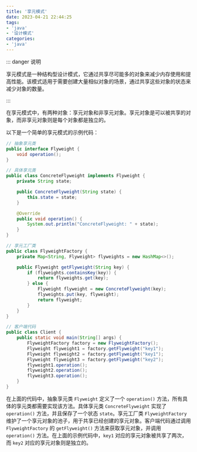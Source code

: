 ```yaml
---
title: '享元模式'
date: 2023-04-21 22:44:25
tags:
- 'java'
- '设计模式'
categories:
- 'java'
---
```


::: danger 说明

享元模式是一种结构型设计模式，它通过共享尽可能多的对象来减少内存使用和提高性能。该模式适用于需要创建大量相似对象的场景，通过共享这些对象的状态来减少对象的数量。

:::

<!-- more -->
在享元模式中，有两种对象：享元对象和非享元对象。享元对象是可以被共享的对象，而非享元对象则是每个对象都是独立的。

以下是一个简单的享元模式的示例代码：

```java
// 抽象享元类
public interface Flyweight {
    void operation();
}

// 具体享元类
public class ConcreteFlyweight implements Flyweight {
    private String state;

    public ConcreteFlyweight(String state) {
        this.state = state;
    }

    @Override
    public void operation() {
        System.out.println("ConcreteFlyweight: " + state);
    }
}

// 享元工厂类
public class FlyweightFactory {
    private Map<String, Flyweight> flyweights = new HashMap<>();

    public Flyweight getFlyweight(String key) {
        if (flyweights.containsKey(key)) {
            return flyweights.get(key);
        } else {
            Flyweight flyweight = new ConcreteFlyweight(key);
            flyweights.put(key, flyweight);
            return flyweight;
        }
    }
}

// 客户端代码
public class Client {
    public static void main(String[] args) {
        FlyweightFactory factory = new FlyweightFactory();
        Flyweight flyweight1 = factory.getFlyweight("key1");
        Flyweight flyweight2 = factory.getFlyweight("key1");
        Flyweight flyweight3 = factory.getFlyweight("key2");
        flyweight1.operation();
        flyweight2.operation();
        flyweight3.operation();
    }
}
```

在上面的代码中，抽象享元类 `Flyweight` 定义了一个 `operation()` 方法，所有具体的享元类都需要实现该方法。具体享元类 `ConcreteFlyweight` 实现了 `operation()` 方法，并且保存了一个状态 `state`。享元工厂类 `FlyweightFactory` 维护了一个享元对象的池子，用于共享已经创建的享元对象。客户端代码通过调用 `FlyweightFactory` 的 `getFlyweight()` 方法来获取享元对象，并调用 `operation()` 方法。在上面的示例代码中，`key1` 对应的享元对象被共享了两次，而 `key2` 对应的享元对象则是独立的。
